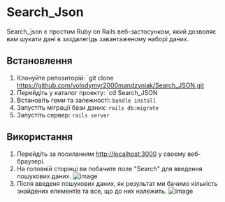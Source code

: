 # Search_Json

Search_json є простим Ruby on Rails веб-застосунком, який дозволяє вам шукати дані в заздалегідь завантаженому наборі даних.

## Встановлення

1. Клонуйте репозиторій: `git clone https://github.com/volodymyr2000mandzyniak/Search_JSON.git
2. Перейдіть у каталог проекту: `cd Search_JSON
3. Встановіть геми та залежності: `bundle install`
4. Запустіть міграції бази даних: `rails db:migrate`
5. Запустіть сервер: `rails server`

## Використання

1. Перейдіть за посиланням [http://localhost:3000](http://localhost:3000) у своєму веб-браузері.
2. На головній сторінці ви побачите поле "Search" для введення пошукових даних.
![image](https://github.com/volodymyr2000mandzyniak/Search_JSON/assets/99285760/d85beb37-69e7-4f1b-987d-7e43113dceb0)
3. Після введеня пошукових даних, як результат ми бачимо кількість знайдених елементів та все, що до них належить.
![image](https://github.com/volodymyr2000mandzyniak/Search_JSON/assets/99285760/e9b07c7d-7a18-4aa0-8e35-29fc5a2c82a5)
